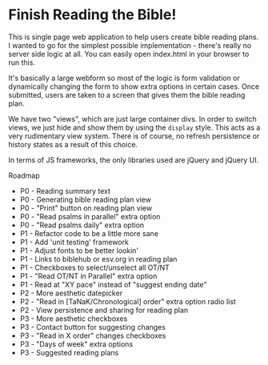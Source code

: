 # Finish Reading the Bible!

This is single page web application to help users create bible reading plans.
I wanted to go for the simplest possible implementation - there's really
no server side logic at all. You can easily open index.html in your browser
to run this.

It's basically a large webform so most of the logic is form validation or 
dynamically changing the form to show extra options in certain cases. Once
submitted, users are taken to a screen that gives them the bible reading plan.

We have two "views", which are just large container divs. In order to switch 
views, we just hide and show them by using the `display` style. This acts as a 
very rudimentary view system. There is of course, no refresh persistence or 
history states as a result of this choice.

In terms of JS frameworks, the only libraries used are jQuery and jQuery UI.

Roadmap
* P0 - Reading summary text
* P0 - Generating bible reading plan view
* P0 - "Print" button on reading plan view
* P0 - "Read psalms in parallel" extra option
* P0 - "Read psalms daily" extra option
* P1 - Refactor code to be a little more sane
* P1 - Add 'unit testing' framework
* P1 - Adjust fonts to be better lookin'
* P1 - Links to biblehub or esv.org in reading plan
* P1 - Checkboxes to select/unselect all OT/NT
* P1 - "Read OT/NT in Parallel" extra option
* P1 - Read at "XY pace" instead of "suggest ending date" 
* P2 - More aesthetic datepicker
* P2 - "Read in [TaNaK/Chronological] order" extra option radio list
* P2 - View persistence and sharing for reading plan
* P3 - More aesthetic checkboxes
* P3 - Contact button for suggesting changes
* P3 - "Read in X order" changes checkboxes
* P3 - "Days of week" extra options
* P3 - Suggested reading plans